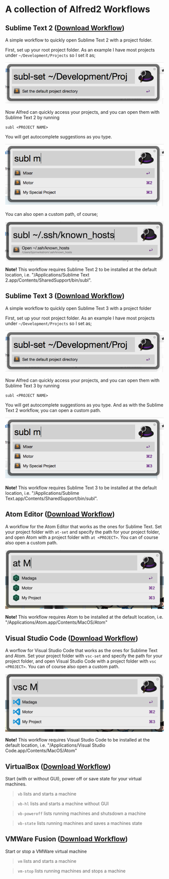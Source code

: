 # A collection of Alfred2 Workflows

## Sublime Text 2 ([Download Workflow](https://github.com/WelcomWeb/alfred-workflows/raw/master/sublime-text-2/sublime-text-2.alfredworkflow))
A simple workflow to quickly open Sublime Text 2 with a project folder.

First, set up your root project folder. As an example I have most projects under `~/Development/Projects` so I set it as;

![Setting up 'subl'](https://raw.githubusercontent.com/WelcomWeb/alfred-workflows/master/assets/setting-up-subl.png)

Now Alfred can quickly access your projects, and you can open them with Sublime Text 2 by running

    subl <PROJECT NAME>

You will get autocomplete suggestions as you type.

![Using 'subl'](https://raw.githubusercontent.com/WelcomWeb/alfred-workflows/master/assets/using-subl.png)

You can also open a custom path, of course;

![Custom path](https://raw.githubusercontent.com/WelcomWeb/alfred-workflows/master/assets/custom-path-subl.png)

**Note!** This workflow requires Sublime Text 2 to be installed at the default location, i.e. "/Applications/Sublime Text 2.app/Contents/SharedSupport/bin/subl".


## Sublime Text 3 ([Download Workflow](https://github.com/WelcomWeb/alfred-workflows/raw/master/sublime-text-3/sublime-text-3.alfredworkflow))
A simple workflow to quickly open Sublime Text 3 with a project folder

First, set up your root project folder. As an example I have most projects under `~/Development/Projects` so I set as;

![Setting up 'subl'](https://raw.githubusercontent.com/WelcomWeb/alfred-workflows/master/assets/setting-up-subl.png)

Now Alfred can quickly access your projects, and you can open them with Sublime Text 3 by running

    subl <PROJECT NAME>

You will get autocomplete suggestions as you type. And as with the Sublime Text 2 workflow, you can open a custom path.

![Using 'subl'](https://raw.githubusercontent.com/WelcomWeb/alfred-workflows/master/assets/using-subl.png)

**Note!** This workflow requires Sublime Text 3 to be installed at the default location, i.e. "/Applications/Sublime Text.app/Contents/SharedSupport/bin/subl".


## Atom Editor ([Download Workflow](https://github.com/WelcomWeb/alfred-workflows/raw/master/atom/atom.alfredworkflow))
A workflow for the Atom Editor that works as the ones for Sublime Text. Set your project folder with `at-set` and specify the path for your project folder, and open Atom with a project folder with `at <PROJECT>`. You can of course also open a custom path.

![Using 'at'](https://raw.githubusercontent.com/WelcomWeb/alfred-workflows/master/assets/using-at.png)

**Note!** This workflow requires Atom to be installed at the default location, i.e. "/Applications/Atom.app/Contents/MacOS/Atom"


## Visual Studio Code ([Download Workflow](https://github.com/WelcomWeb/alfred-workflows/raw/master/visual-studio-code/vsc.alfredworkflow))
A worflow for Visual Studio Code that works as the ones for Sublime Text and Atom. Set your project folder with `vsc-set` and specify the path for your project folder, and open Visual Studio Code with a project folder with `vsc <PROJECT>`. You can of course also open a custom path.

![Using 'vsc'](https://raw.githubusercontent.com/WelcomWeb/alfred-workflows/master/assets/using-vsc.png)

**Note!** This workflow requires Visual Studio Code to be installed at the default location, i.e. "/Applications/Visual Studio Code.app/Contents/MacOS/Atom"


## VirtualBox ([Download Workflow](https://github.com/WelcomWeb/alfred-workflows/raw/master/virtualbox/virtualbox.alfredworkflow))
Start (with or without GUI), power off or save state for your virtual machines.

> `vb` lists and starts a machine

> `vb-hl` lists and starts a machine without GUI

> `vb-poweroff` lists running machines and shutsdown a machine

> `vb-state` lists running machines and saves a machines state

## VMWare Fusion ([Download Workflow](https://github.com/WelcomWeb/alfred-workflows/raw/master/vmware-fusion/vmware-fusion.alfredworkflow))
Start or stop a VMWare virtual machine

> `vm` lists and starts a machine

> `vm-stop` lists running machines and stops a machine
